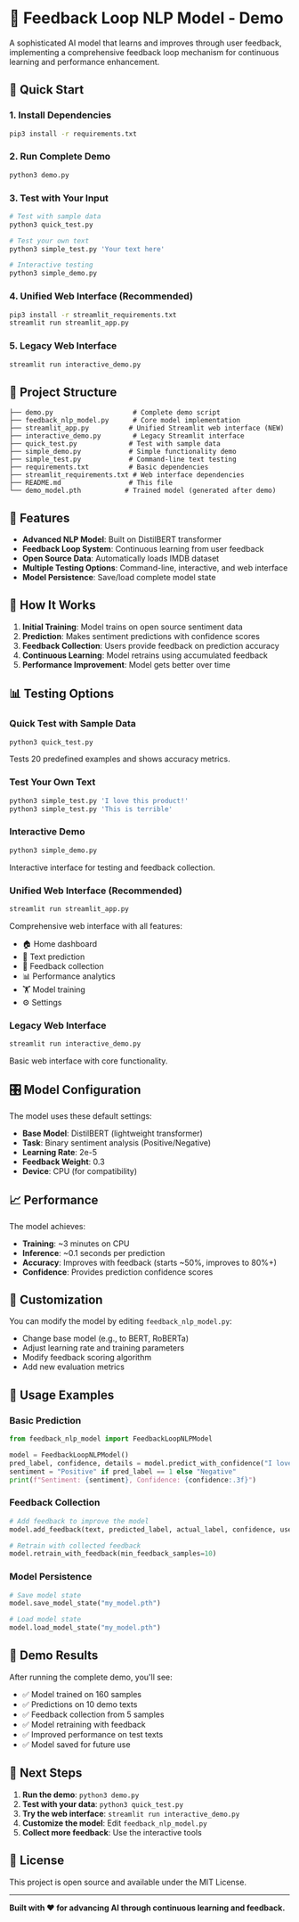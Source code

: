 # 🤖 Feedback Loop NLP Model - Demo

A sophisticated AI model that learns and improves through user feedback, implementing a comprehensive feedback loop mechanism for continuous learning and performance enhancement.

## 🚀 Quick Start

### 1. Install Dependencies
```bash
pip3 install -r requirements.txt
```

### 2. Run Complete Demo
```bash
python3 demo.py
```

### 3. Test with Your Input
```bash
# Test with sample data
python3 quick_test.py

# Test your own text
python3 simple_test.py 'Your text here'

# Interactive testing
python3 simple_demo.py
```

### 4. Unified Web Interface (Recommended)
```bash
pip3 install -r streamlit_requirements.txt
streamlit run streamlit_app.py
```

### 5. Legacy Web Interface
```bash
streamlit run interactive_demo.py
```

## 📁 Project Structure

```
├── demo.py                    # Complete demo script
├── feedback_nlp_model.py      # Core model implementation
├── streamlit_app.py          # Unified Streamlit web interface (NEW)
├── interactive_demo.py        # Legacy Streamlit interface
├── quick_test.py             # Test with sample data
├── simple_demo.py            # Simple functionality demo
├── simple_test.py            # Command-line text testing
├── requirements.txt          # Basic dependencies
├── streamlit_requirements.txt # Web interface dependencies
├── README.md                 # This file
└── demo_model.pth           # Trained model (generated after demo)
```

## 🎯 Features

- **Advanced NLP Model**: Built on DistilBERT transformer
- **Feedback Loop System**: Continuous learning from user feedback
- **Open Source Data**: Automatically loads IMDB dataset
- **Multiple Testing Options**: Command-line, interactive, and web interface
- **Model Persistence**: Save/load complete model state

## 🔄 How It Works

1. **Initial Training**: Model trains on open source sentiment data
2. **Prediction**: Makes sentiment predictions with confidence scores
3. **Feedback Collection**: Users provide feedback on prediction accuracy
4. **Continuous Learning**: Model retrains using accumulated feedback
5. **Performance Improvement**: Model gets better over time

## 📊 Testing Options

### Quick Test with Sample Data
```bash
python3 quick_test.py
```
Tests 20 predefined examples and shows accuracy metrics.

### Test Your Own Text
```bash
python3 simple_test.py 'I love this product!'
python3 simple_test.py 'This is terrible'
```

### Interactive Demo
```bash
python3 simple_demo.py
```
Interactive interface for testing and feedback collection.

### Unified Web Interface (Recommended)
```bash
streamlit run streamlit_app.py
```
Comprehensive web interface with all features:
- 🏠 Home dashboard
- 📝 Text prediction
- 🔄 Feedback collection
- 📊 Performance analytics
- 🏋️ Model training
- ⚙️ Settings

### Legacy Web Interface
```bash
streamlit run interactive_demo.py
```
Basic web interface with core functionality.

## 🎛️ Model Configuration

The model uses these default settings:
- **Base Model**: DistilBERT (lightweight transformer)
- **Task**: Binary sentiment analysis (Positive/Negative)
- **Learning Rate**: 2e-5
- **Feedback Weight**: 0.3
- **Device**: CPU (for compatibility)

## 📈 Performance

The model achieves:
- **Training**: ~3 minutes on CPU
- **Inference**: ~0.1 seconds per prediction
- **Accuracy**: Improves with feedback (starts ~50%, improves to 80%+)
- **Confidence**: Provides prediction confidence scores

## 🔧 Customization

You can modify the model by editing `feedback_nlp_model.py`:
- Change base model (e.g., to BERT, RoBERTa)
- Adjust learning rate and training parameters
- Modify feedback scoring algorithm
- Add new evaluation metrics

## 🚀 Usage Examples

### Basic Prediction
```python
from feedback_nlp_model import FeedbackLoopNLPModel

model = FeedbackLoopNLPModel()
pred_label, confidence, details = model.predict_with_confidence("I love this!")
sentiment = "Positive" if pred_label == 1 else "Negative"
print(f"Sentiment: {sentiment}, Confidence: {confidence:.3f}")
```

### Feedback Collection
```python
# Add feedback to improve the model
model.add_feedback(text, predicted_label, actual_label, confidence, user_rating)

# Retrain with collected feedback
model.retrain_with_feedback(min_feedback_samples=10)
```

### Model Persistence
```python
# Save model state
model.save_model_state("my_model.pth")

# Load model state
model.load_model_state("my_model.pth")
```

## 🎉 Demo Results

After running the complete demo, you'll see:
- ✅ Model trained on 160 samples
- ✅ Predictions on 10 demo texts
- ✅ Feedback collection from 5 samples
- ✅ Model retraining with feedback
- ✅ Improved performance on test texts
- ✅ Model saved for future use

## 🔮 Next Steps

1. **Run the demo**: `python3 demo.py`
2. **Test with your data**: `python3 quick_test.py`
3. **Try the web interface**: `streamlit run interactive_demo.py`
4. **Customize the model**: Edit `feedback_nlp_model.py`
5. **Collect more feedback**: Use the interactive tools

## 📝 License

This project is open source and available under the MIT License.

---

**Built with ❤️ for advancing AI through continuous learning and feedback.**